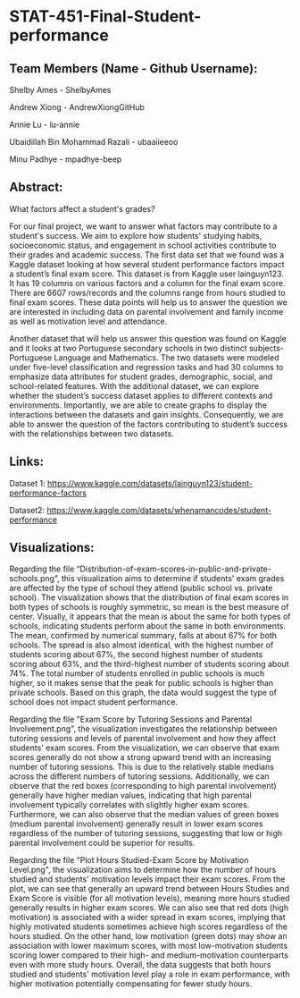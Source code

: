 # STAT-451-Final-Student-performance

## Team Members (Name - Github Username): 
Shelby Ames - ShelbyAmes

Andrew Xiong - AndrewXiongGitHub

Annie Lu - lu-annie

Ubaidillah Bin Mohammad Razali - ubaaiieeoo

Minu Padhye - mpadhye-beep

## Abstract:

What factors affect a student's grades?

For our final project, we want to answer what factors may contribute to a student's success. We aim to explore how students' studying habits, socioeconomic status, and engagement in school activities contribute to their grades and academic success. The first data set that we found was a Kaggle dataset looking at how several student performance factors impact a student’s final exam score. This dataset is from Kaggle user lainguyn123. It has 19 columns on various factors and a column for the final exam score. There are 6607 rows/records and the columns range from hours studied to final exam scores. These data points will help us to answer the question we are interested in including data on parental involvement and family income as well as motivation level and attendance.


Another dataset that will help us answer this question was found on Kaggle and it looks at two Portuguese secondary schools in two distinct subjects- Portuguese Language and Mathematics. The two datasets were modeled under five-level classification and regression tasks and had 30 columns to emphasize data attributes for student grades, demographic, social, and school-related features. With the additional dataset, we can explore whether the student’s success dataset applies to different contexts and environments. Importantly, we are able to create graphs to display the interactions between the datasets and gain insights. Consequently, we are able to answer the question of the factors contributing to student’s success with the relationships between two datasets.

## Links:


Dataset 1: https://www.kaggle.com/datasets/lainguyn123/student-performance-factors


Dataset2: https://www.kaggle.com/datasets/whenamancodes/student-performance

## Visualizations:

Regarding the file “Distribution-of-exam-scores-in-public-and-private-schools.png”, this visualization aims to determine if students' exam grades are affected by the type of school they attend (public school vs. private school). The visualization shows that the distribution of final exam scores in both types of schools is roughly symmetric, so mean is the best measure of center. Visually, it appears that the mean is about the same for both types of schools, indicating students perform about the same in both environments. The mean, confirmed by numerical summary, falls at about 67% for both schools. The spread is also almost identical, with the highest number of students scoring about 67%, the second highest number of students scoring about 63%, and the third-highest number of students scoring about 74%. The total number of students enrolled in public schools is much higher, so it makes sense that the peak for public schools is higher than private schools. Based on this graph, the data would suggest the type of school does not impact student performance.

Regarding the file "Exam Score by Tutoring Sessions and Parental Involvement.png", the visualization investigates the relationship between tutoring sessions and levels of parental involvement and how they affect students' exam scores. From the visualization, we can observe that exam scores generally do not show a strong upward trend with an increasing number of tutoring sessions. This is due to the relatively stable medians across the different numbers of tutoring sessions. Additionally, we can observe that the red boxes (corresponding to high parental involvement) generally have higher median values, indicating that high parental involvement typically correlates with slightly higher exam scores. Furthermore, we can also observe that the median values of green boxes (medium parental involvement) generally result in lower exam scores regardless of the number of tutoring sessions, suggesting that low or high parental involvement could be superior for results. 

Regarding the file "Plot Hours Studied-Exam Score by Motivation Level.png", the visualization aims to determine how the number of hours studied and students' motivation levels impact their exam scores. From the plot, we can see that generally an upward trend between Hours Studies and Exam Score is visible (for all motivation levels), meaning more hours studied generally results in higher exam scores. We can also see that red dots (high motivation) is associated with a wider spread in exam scores, implying that highly motivated students sometimes achieve high scores regardless of the hours studied. On the other hand, low motivation (green dots) may show an association with lower maximum scores, with most low-motivation students scoring lower compared to their high- and medium-motivation counterparts even with more study hours. Overall, the data suggests that both hours studied and students' motivation level play a role in exam performance, with higher motivation potentially compensating for fewer study hours. 
